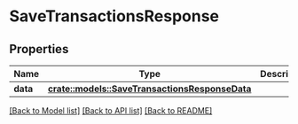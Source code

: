 # SaveTransactionsResponse

## Properties

Name | Type | Description | Notes
------------ | ------------- | ------------- | -------------
**data** | [**crate::models::SaveTransactionsResponseData**](SaveTransactionsResponse_data.md) |  | 

[[Back to Model list]](../README.md#documentation-for-models) [[Back to API list]](../README.md#documentation-for-api-endpoints) [[Back to README]](../README.md)


